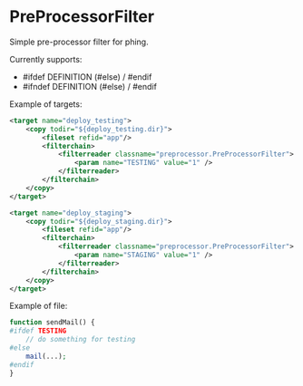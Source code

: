 PreProcessorFilter
==================

Simple pre-processor filter for phing.

Currently supports:
* #ifdef DEFINITION (#else) / #endif
* #ifndef DEFINITION (#else) / #endif


Example of targets:

```xml
<target name="deploy_testing">
    <copy todir="${deploy_testing.dir}">
        <fileset refid="app"/>
        <filterchain>
            <filterreader classname="preprocessor.PreProcessorFilter">
                <param name="TESTING" value="1" />
            </filterreader>
        </filterchain>
    </copy>
</target>

<target name="deploy_staging">
    <copy todir="${deploy_staging.dir}">
        <fileset refid="app"/>
        <filterchain>
            <filterreader classname="preprocessor.PreProcessorFilter">
                <param name="STAGING" value="1" />
            </filterreader>
        </filterchain>
    </copy>
</target>
```

Example of file:

```php
function sendMail() {
#ifdef TESTING
    // do something for testing
#else
    mail(...);
#endif
}
```